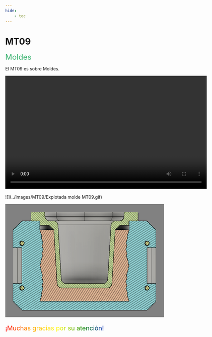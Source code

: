 ```yaml
---
hide:
    - toc
---
```


# MT09

<span style="font-size: 24px ; color: mediumseagreen">Moldes</span>

El MT09 es sobre Moldes.

<video width="640" height="360" controls>
    <source src="docs/images/MT09/PasoapasomoldeMT09.mp4" type="video/mp4">
</video>

![](../images/MT09/Explotada molde MT09.gif)

![](../images/MT09/corte.PNG)

<p style="font-size: 20px"; class="rainbow">¡Muchas gracias por su atención!</p>

<meta charset="UTF-8">
    <meta name="viewport" content="width=device-width, initial-scale=1.0">
    <title>Texto Arcoíris</title>
    <style>
        .rainbow {
            background: linear-gradient(to right, red, orange, yellow, green, blue, indigo, violet);
            color: transparent;
            background-clip: text;
        }
    </style>
<meta charset="UTF-8">
    <meta name="viewport" content="width=device-width, initial-scale=1.0">

<html lang="en">
